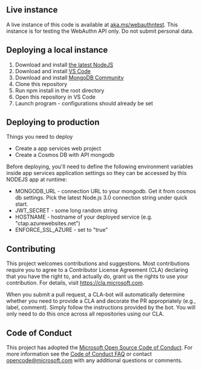 ## Live instance
A live instance of this code is available at [aka.ms/webauthntest](https://aka.ms/webauthntest). This instance is for testing the WebAuthn API only. Do not submit personal data.

## Deploying a local instance
1. Download and install [the latest NodeJS](https://nodejs.org/en/) 
2. Download and install [VS Code](https://code.visualstudio.com/) 
3. Download and install [MongoDB Community](https://www.mongodb.com/download-center#community)
4. Clone this repository
5. Run npm install in the root directory
6. Open this repository in VS Code
7. Launch program - configurations should already be set

## Deploying to production
Things you need to deploy
- Create a app services web project
- Create a Cosmos DB with API mongodb

Before deploying, you'll need to define the following environment variables inside app services application settings so they can be accessed by this NODEJS app at runtime:
- MONGODB_URL - connection URL to your mongodb. Get it from cosmos db settings. Pick the latest Node.js 3.0 connection string under quick start.
- JWT_SECRET - some long random string
- HOSTNAME - hostname of your deployed service (e.g. "ctap.azurewebsites.net")
- ENFORCE_SSL_AZURE - set to "true"

## Contributing
This project welcomes contributions and suggestions. Most contributions require you to agree to a Contributor License Agreement (CLA) declaring that you have the right to, and actually do, grant us the rights to use your contribution. For details, visit https://cla.microsoft.com.

When you submit a pull request, a CLA-bot will automatically determine whether you need to provide a CLA and decorate the PR appropriately (e.g., label, comment). Simply follow the instructions provided by the bot. You will only need to do this once across all repositories using our CLA.

## Code of Conduct
This project has adopted the [Microsoft Open Source Code of Conduct](https://opensource.microsoft.com/codeofconduct/). For more information see the [Code of Conduct FAQ](https://opensource.microsoft.com/codeofconduct/faq/) or contact [opencode@microsoft.com](mailto:opencode@microsoft.com) with any additional questions or comments.

